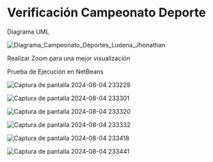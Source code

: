 # Verificación Campeonato Deporte

Diagrama UML

![Diagrama_Campeonato_Deportes_Ludena_Jhonathan](https://github.com/user-attachments/assets/84f776f9-4c8a-47b8-9f3f-f2c5c9fd6c72)


Realizar Zoom para una mejor visualización



Prueba de Ejecución en NetBeans

![Captura de pantalla 2024-08-04 233229](https://github.com/user-attachments/assets/ae0948e8-dc18-4458-97b7-34ef27e02a73)

![Captura de pantalla 2024-08-04 233301](https://github.com/user-attachments/assets/8ed6ab95-5fa4-4a70-a58b-07fe4bd7e989)

![Captura de pantalla 2024-08-04 233320](https://github.com/user-attachments/assets/76e2c97b-67d6-46c4-970a-f5f115af90eb)

![Captura de pantalla 2024-08-04 233332](https://github.com/user-attachments/assets/bcf00886-f7e0-4b9b-849d-8011ce27ce97)

![Captura de pantalla 2024-08-04 233418](https://github.com/user-attachments/assets/bd7eacfa-b5a1-4776-b150-db2494d69fbe)

![Captura de pantalla 2024-08-04 233441](https://github.com/user-attachments/assets/54255146-a4a3-4e58-9035-daf7dadd0735)
